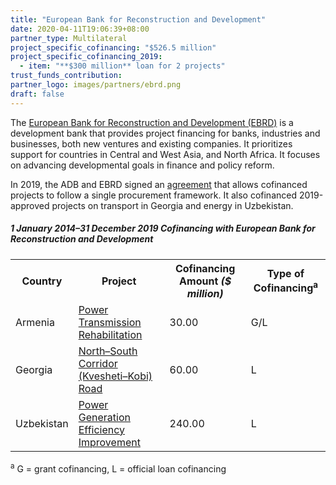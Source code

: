 ```yaml
---
title: "European Bank for Reconstruction and Development"
date: 2020-04-11T19:06:39+08:00
partner_type: Multilateral
project_specific_cofinancing: "$526.5 million"
project_specific_cofinancing_2019:
  - item: "**$300 million** loan for 2 projects"
trust_funds_contribution: 
partner_logo: images/partners/ebrd.png
draft: false
---
```

The <a href="https://www.ebrd.com/">European Bank for Reconstruction and Development (EBRD)</a> is a development bank that provides project financing for banks, industries and businesses, both new ventures and existing companies. It prioritizes support for countries in Central and West Asia, and North Africa. It focuses on advancing developmental goals in finance and policy reform.  

In 2019, the ADB and EBRD signed an [agreement](https://www.adb.org/news/adb-signs-second-alternative-procurement-arrangement-cofinanced-projects) that allows cofinanced projects to follow a single procurement framework. It also cofinanced 2019-approved projects on transport in Georgia and energy in Uzbekistan.  

<split>

##### _1 January 2014–31 December 2019_ Cofinancing with European Bank for Reconstruction and Development

<table class="table dr-partner-table">
<tr>
<th>Country</th>
<th>Project</th>
<th>Cofinancing Amount <em>($ million)</em></th>
<th>Type of Cofinancing<sup>a</sup></th>
</tr>
<tr>
<td>Armenia</td>
<td><a href="https://www.adb.org/projects/46416-002/main" target="_parent">Power Transmission Rehabilitation</a></td>
<td>30.00 </td>
<td>G/L</td>
</tr>

<tr>
<td>Georgia</td>
<td><a href="https://www.adb.org/projects/51257-001/main" target="_parent">North–South Corridor (Kvesheti–Kobi) Road</a></td>
<td>60.00 </td>
<td>L</td>
</tr>

<tr>
<td>Uzbekistan</td>
<td><a href="https://www.adb.org/projects/49253-003/main" target="_parent">Power Generation Efficiency Improvement</a></td>
<td>240.00 </td>
<td>L</td>
</tr>

</table>

<p class="dr-footnote"><sup>a</sup> G = grant cofinancing, L = official loan cofinancing</p>